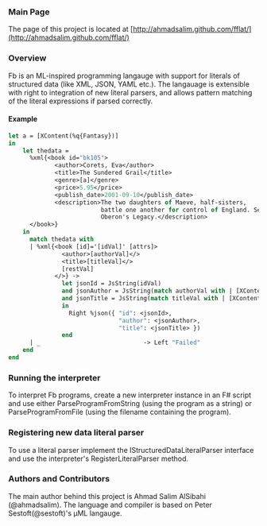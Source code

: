 ### Main Page
The page of this project is located at [http://ahmadsalim.github.com/fflat/](http://ahmadsalim.github.com/fflat/)

### Overview
Fb is an ML-inspired programming langauge with support for literals of structured data (like XML, JSON, YAML etc.). The langauage is extensible with right to integration of new literal parsers, and allows pattern matching of the literal expressions if parsed correctly.

#### Example

```ocaml
let a = [XContent(%q{Fantasy})]
in
    let thedata =
      %xml{<book id="bk105">
             <author>Corets, Eva</author>
             <title>The Sundered Grail</title>
             <genre>[a]</genre>
             <price>5.95</price>
             <publish_date>2001-09-10</publish_date>
             <description>The two daughters of Maeve, half-sisters,
                          battle one another for control of England. Sequel to
                          Oberon's Legacy.</description>
      </book>}
    in
      match thedata with
      | %xml{<book [id]='[idVal]' [attrs]>
               <author>[authorVal]</>
               <title>[titleVal]</>
               [restVal]
             </>} ->
               let jsonId = JsString(idVal)
               and jsonAuthor = JsString(match authorVal with | [XContent(author)] -> author)
               and jsonTitle = JsString(match titleVal with | [XContent(title)] -> title)
               in
                 Right %json({ "id": <jsonId>,
                               "author": <jsonAuthor>,
                               "title": <jsonTitle> })
               end
      | _                             -> Left "Failed"
    end
end
```

### Running the interpreter
To interpret Fb programs, create a new interpreter instance in an F# script and use either ParseProgramFromString (using the program as a string) or ParseProgramFromFile (using the filename containing the program).

### Registering new data literal parser
To use a literal parser implement the IStructuredDataLiteralParser interface and use the interpreter's RegisterLiteralParser method.

### Authors and Contributors
The main author behind this project is Ahmad Salim AlSibahi (@ahmadsalim).
The language and compiler is based on Peter Sestoft(@sestoft)'s µML langauge.